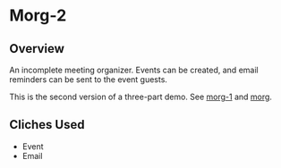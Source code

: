 # Morg-2

## Overview
An incomplete meeting organizer. Events can be created, and email reminders can be sent to the event guests.

This is the second version of a three-part demo. See [morg-1](../morg-1) and [morg](../morg).

## Cliches Used
- Event
- Email
